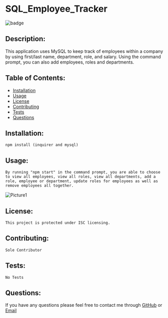 # SQL_Employee_Tracker
  ![badge](https://img.shields.io/badge/license-ISC-green)
  
  ## Description:
  This application uses MySQL to keep track of employees within a company by using first/last name, department, role, and salary. Using the command prompt, you can also add employees, roles and departments.

  ## Table of Contents:

  * [Installation](#Installation)
  * [Usage](#usage)
  * [License](#license)
  * [Contributing](#contributing)
  * [Tests](#tests)
  * [Questions](#questions)
  
  ## Installation:
    npm install (inquirer and mysql)

  ## Usage:
    By running "npm start" in the command prompt, you are able to choose to view all employees, view all roles, view all departments, add a role, employee or department, update roles for employees as well as remove employees all together.

![Picture1](https://user-images.githubusercontent.com/70180576/101587288-dcb86a00-39b1-11eb-85d7-f2c651eb3598.jpg)

  ## License:
    This project is protected under ISC licensing.

  ## Contributing:
    Sole Contributor

  ## Tests:
    No Tests

  ## Questions:
  If you have any questions please feel free to contact me through [GitHub](https://github.com/grantf12) or [Email](grantferment@gmail.com)